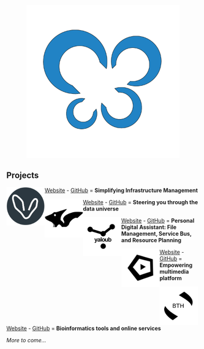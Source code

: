 <p align="center">
<img src="./assets/SiteNetSoft-Logo.png" alt="SiteNetSoft logo" width="400">
</p>

<h2>Projects</h2>

<p>
 <a href="https://amadla.org/"><img alt="Amadla logo" src="./assets/amadla-logo.png" width="100" style="vertical-align: middle; float: left;"> Website</a> - <a href="https://github.com/AmadlaOrg">GitHub</a> = <strong>Simplifying Infrastructure Management</strong>
</p>

<p>
 <a href="https://xtamia.com/"><img alt="XTamia logo" src="./assets/xtamia-logo.png" width="100" style="vertical-align: middle; float: left;"> Website</a> - <a href="https://github.com/XTamia">GitHub</a> = <strong>Steering you through the data universe</strong>
</p>

<p>
 <a href="https://yaloub.com/"><img alt="Yaloub logo" src="./assets/yaloub-logo.svg" width="100" style="vertical-align: middle; float: left;"> Website</a> - <a href="https://github.com/Yaloub">GitHub</a> = <strong>Personal Digital Assistant: File Management, Service Bus, and Resource Planning</strong>
</p>

<p>
 <a href="https://sitenetmedia.com/"><img alt="SiteNetMedia logo" src="./assets/sitenetmedia-logo.svg" width="100" style="vertical-align: middle; float: left;"> Website</a> - <a href="https://github.com/SiteNetMedia">GitHub</a> = <strong>Empowering multimedia platform</strong>
</p>

<p>
 <a href="https://bth.bio/"><img alt="BTH logo" src="./assets/bth-logo.svg" width="100" style="vertical-align: middle; float: left;"> Website</a> - <a href="https://github.com/bthbio">GitHub</a> = <strong>Bioinformatics tools and online services</strong>
</p>

<p>
<em>More to come...</em>
</p>
<!-- [Yaloub](https://yaloub.com/) - [GitHub](https://github.com/Yaloub) = An online file manager and PSB (Personal Service Bus) and PRP (Personal Resource Planning).
- [XTamia](https://xtamia.com/) - [GitHub](https://github.com/XTamia)
- [BTH](https://bth.bio/) - [GitHub](https://github.com/bthbio)-->
